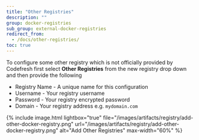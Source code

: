 ```yaml
---
title: "Other Registries"
description: ""
group: docker-registries
sub_group: external-docker-registries
redirect_from:
  - /docs/other-registries/
toc: true
---
```

To configure some other registry which is not officially provided by Codefresh first select **Other Registries** from the new registry drop down and then provide the following

* Registry Name - A unique name for this configuration
* Username - Your registry username
* Password - Your registry encrypted password
* Domain - Your registry address e.g. `mydomain.com`

{% include image.html lightbox="true" file="/images/artifacts/registry/add-other-docker-registry.png" url="/images/artifacts/registry/add-other-docker-registry.png" alt="Add Other Registries" max-width="60%" %}
